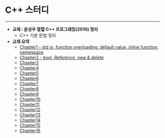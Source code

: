 # C++ 스터디

---

* **교재 : 윤성우 열혈 C++ 프로그래밍(2010) 정리**
  * C++ 기본 문법 정리
* **교재 요약**
  * [Chapter1 - std io, function overloading, default value, inline function, namespace](https://github.com/younggeun0/Cpp_Study/blob/master/chapter1.md)
  * [Chapter2 - bool, Reference, new & delete](https://github.com/younggeun0/Cpp_Study/blob/master/chapter2.md)
  * [Chapter3]()
  * [Chapter4]()
  * [Chapter5]()
  * [Chapter6]()
  * [Chapter7]()
  * [Chapter8]()
  * [Chapter9]()
  * [Chapter10]()
  * [Chapter11]()
  * [Chapter12]()
  * [Chapter13]()
  * [Chapter14]()
  * [Chapter15]()
  * [Chapter16]()

